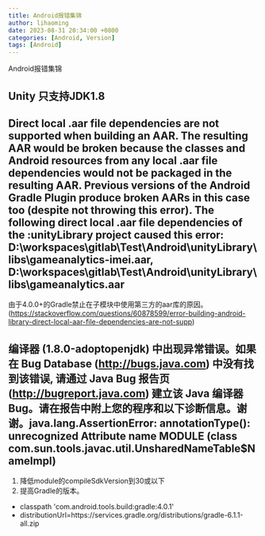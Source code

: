 ```yaml
---
title: Android报错集锦
author: lihaoming
date: 2023-08-31 20:34:00 +0800
categories: [Android, Version]
tags: [Android]
---
```


Android报错集锦

## Unity 只支持JDK1.8


## Direct local .aar file dependencies are not supported when building an AAR. The resulting AAR would be broken because the classes and Android resources from any local .aar file dependencies would not be packaged in the resulting AAR. Previous versions of the Android Gradle Plugin produce broken AARs in this case too (despite not throwing this error). The following direct local .aar file dependencies of the :unityLibrary project caused this error: D:\workspaces\gitlab\Test\Android\unityLibrary\libs\gameanalytics-imei.aar, D:\workspaces\gitlab\Test\Android\unityLibrary\libs\gameanalytics.aar

由于4.0.0+的Gradle禁止在子模块中使用第三方的aar库的原因。(https://stackoverflow.com/questions/60878599/error-building-android-library-direct-local-aar-file-dependencies-are-not-supp)


## 编译器 (1.8.0-adoptopenjdk) 中出现异常错误。如果在 Bug Database (http://bugs.java.com) 中没有找到该错误, 请通过 Java Bug 报告页 (http://bugreport.java.com) 建立该 Java 编译器 Bug。请在报告中附上您的程序和以下诊断信息。谢谢。java.lang.AssertionError: annotationType(): unrecognized Attribute name MODULE (class com.sun.tools.javac.util.UnsharedNameTable$NameImpl)

1. 降低module的compileSdkVersion到30或以下
2. 提高Gradle的版本。
- classpath 'com.android.tools.build:gradle:4.0.1'
- distributionUrl=https\://services.gradle.org/distributions/gradle-6.1.1-all.zip

